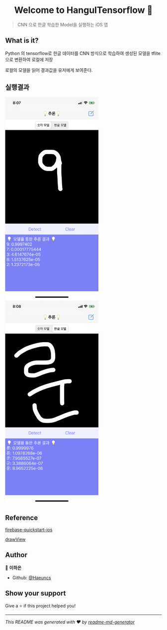 <h1 align="center">Welcome to HangulTensorflow 👋</h1>
<p>
</p>



> CNN 으로 한글 학습한 Model을 실행하는 iOS 앱



## What is it?

Python 의 tensorflow로 한글 데이터를 CNN 방식으로 학습하여 생성된 모델을 tflite 으로 변환하여 로컬에 저장

로컬의 모델을 읽어 결과값을 유저에게 보여준다.



## 실행결과



<img src="image/IMG_0317.PNG" width="300" />

<img src="image/IMG_0330.PNG" width="300" />



## Reference

[firebase-quickstart-ios](https://github.com/firebase/quickstart-ios)

[drawView](https://github.com/Awalz/SwiftyDraw)



## Author

👤 **이하은**

* Github: [@Haeuncs](https://github.com/Haeuncs)



## Show your support

Give a ⭐️ if this project helped you!

***
_This README was generated with ❤️ by [readme-md-generator](https://github.com/kefranabg/readme-md-generator)_